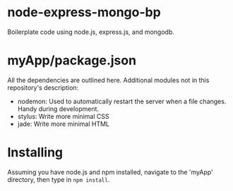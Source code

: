 node-express-mongo-bp
=====================

Boilerplate code using node.js, express.js, and mongodb.

myApp/package.json
==================

All the dependencies are outlined here.  Additional modules not in this repository's description:

* nodemon:  Used to automatically restart the server when a file changes.  Handy during development.
* stylus:   Write more minimal CSS
* jade:     Write more minimal HTML

Installing
==========

Assuming you have node.js and npm installed, navigate to the 'myApp' directory, then type in `npm install`.
